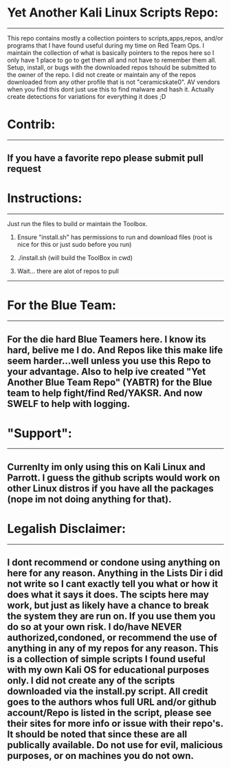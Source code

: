 # Yet Another Kali Linux Scripts Repo:

--------------------------------------------------------------------------------
This repo contains mostly a collection pointers to scripts,apps,repos, and/or programs that I have found useful during my time on Red Team Ops. I maintain the collection of what is basically pointers to the repos here so I only have 1 place to go to get them all and not have to remember them all. Setup, install, or bugs with the downloaded repos tshould be submitted to the owner of the repo. I did not create or maintain any of the repos downloaded from any other profile that is not "ceramicskate0". AV vendors when you find this dont just use this to find malware and hash it. Actually create detections for variations for everything it does ;D



# Contrib:

--------------------------------------------------------------------
If you have a favorite repo please submit pull request
--------------------------------------------------------------------

# Instructions:

--------------------------------------------------------------------
Just run the files to build or maintain the Toolbox.

1. Ensure "install.sh" has permissions to run and download files (root is nice for this or just sudo before you run)

2. ./install.sh (will build the ToolBox in cwd)

3. Wait... there are alot of repos to pull
--------------------------------------------------------------------

# For the Blue Team:

--------------------------------------------------------------------
For the die hard Blue Teamers here. I know its hard, belive me I do. And Repos like this make life seem harder...well unless you use this Repo to your advantage. Also to help ive created "Yet Another Blue Team Repo" (YABTR) for the Blue team to help fight/find Red/YAKSR. And now SWELF to help with logging.
--------------------------------------------------------------------

# "Support":

--------------------------------------------------------------------
Currenlty im only using this on Kali Linux and Parrott. I guess the github scripts would work on other Linux distros if you have all the packages (nope im not doing anything for that).
--------------------------------------------------------------------

# Legalish Disclaimer:

--------------------------------------------------------------------
I dont recommend or condone using anything on here for any reason. Anything in the Lists Dir i did not write so I cant exactly tell you what or how it does what it says it does. The scipts here may work, but just as likely have a chance to break the system they are run on. If you use them you do so at your own risk. I do/have NEVER authorized,condoned, or recommend the use of anything in any of my repos for any reason. This is a collection of simple scripts I found useful with my own Kali OS for educational purposes only. I did not create any of the scripts downloaded via the install.py script. All credit goes to the authors whos full URL and/or github account/Repo is listed in the script, please see their sites for more info or issue with their repo's. It should be noted that since these are all publically available. Do not use for evil, malicious purposes, or on machines you do not own.
--------------------------------------------------------------------
